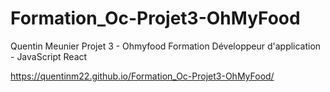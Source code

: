 ﻿# Formation_Oc-Projet3-OhMyFood
Quentin Meunier 
Projet 3 - Ohmyfood
Formation Développeur d'application - JavaScript React 

https://quentinm22.github.io/Formation_Oc-Projet3-OhMyFood/

